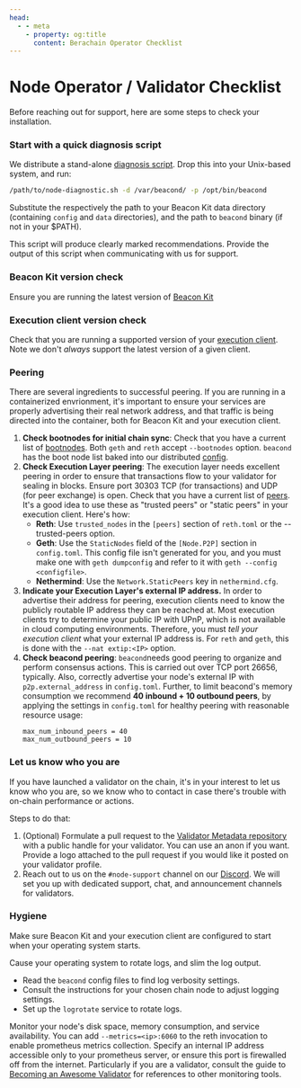 ```yaml
---
head:
  - - meta
    - property: og:title
      content: Berachain Operator Checklist
---
```


# Node Operator / Validator Checklist

Before reaching out for support, here are some steps to check your installation.

### Start with a quick diagnosis script

We distribute a stand-alone [diagnosis script](https://github.com/berachain/guides/tree/main/apps/node-scripts/node-diagnostic.sh). Drop this into your Unix-based system, and run:
```bash
/path/to/node-diagnostic.sh -d /var/beacond/ -p /opt/bin/beacond
```

Substitute the respectively the path to your Beacon Kit data directory (containing `config` and `data` directories), and the path to `beacond` binary (if not in your $PATH).

This script will produce clearly marked recommendations.
Provide the output of this script when communicating with us for support.

### Beacon Kit version check

Ensure you are running the latest version of [Beacon Kit](https://github.com/berachain/beacon-kit)

### Execution client version check

Check that you are running a supported version of your [execution client](/nodes/evm-execution). Note we don't _always_ support the latest version of a given client.

### Peering

There are several ingredients to successful peering. If you are running in a containerized envrionment, it's important to ensure your services are properly advertising their real network address, and that traffic is being directed into the container, both for Beacon Kit and your execution client.


1. **Check bootnodes for initial chain sync**: Check that you have a current list of [bootnodes](https://github.com/berachain/beacon-kit/blob/main/testing/networks/80094/el-bootnodes.txt). Both `geth` and `reth` accept `--bootnodes` option. `beacond` has the boot node list baked into our distributed [config](https://github.com/berachain/beacon-kit/blob/main/testing/networks/80094/config.toml).
2. **Check Execution Layer peering**: The execution layer needs excellent peering in order to ensure that transactions flow to your validator for sealing in blocks. Ensure port 30303 TCP (for transactions) and UDP (for peer exchange) is open. Check that you have a current list of [peers](https://github.com/berachain/beacon-kit/blob/main/testing/networks/80094/el-peers.txt). It's a good idea to use these as "trusted peers" or "static peers" in your execution client. Here's how:
   - **Reth**: Use `trusted_nodes` in the `[peers]` section of `reth.toml` or the --trusted-peers option.
   - **Geth**: Use the `StaticNodes` field of the `[Node.P2P]` section in `config.toml`. This config file isn't generated for you, and you must make one with `geth dumpconfig` and refer to it with `geth --config <configfile>`.
   - **Nethermind**: Use the `Network.StaticPeers` key in `nethermind.cfg`.
3. **Indicate your Execution Layer's external IP address.** In order to advertise their address for peering, execution clients need to know the publicly routable IP address they can be reached at. Most execution clients try to determine your public IP with UPnP, which is not available in cloud computing environments. Therefore, you must _tell your execution client_ what your external IP address is. For `reth` and `geth`, this is done with the `--nat extip:<IP>` option.
4. **Check beacond peering**: `beacond`needs good peering to organize and perform consensus actions. This is carried out over TCP port 26656, typically. Also, correctly advertise your node's external IP with `p2p.external_address` in `config.toml`. Further, to limit beacond's memory consumption we recommend **40 inbound + 10 outbound peers**, by applying the settings in `config.toml` for healthy peering with reasonable resource usage:
   ```
   max_num_inbound_peers = 40
   max_num_outbound_peers = 10
   ```

### Let us know who you are

If you have launched a validator on the chain, it's in your interest to let us know who you are, so we know who to contact in case there's trouble with on-chain performance or actions.

Steps to do that:

1. (Optional) Formulate a pull request to the [Validator Metadata repository](https://github.com/berachain/metadata) with a public handle for your validator. You can use an anon if you want. Provide a logo attached to the pull request if you would like it posted on your validator profile.
2. Reach out to us on the `#node-support` channel on our [Discord](https://github.com/berachain). We will set you up with dedicated support, chat, and announcement channels for validators.

### Hygiene

Make sure Beacon Kit and your execution client are configured to start when your operating system starts.

Cause your operating system to rotate logs, and slim the log output.

- Read the `beacond` config files to find log verbosity settings.
- Consult the instructions for your chosen chain node to adjust logging settings.
- Set up the `logrotate` service to rotate logs.

Monitor your node's disk space, memory consumption, and service availability. You can add `--metrics=<ip>:6060` to the reth invocation to enable prometheus metrics collection. Specify an internal IP address accessible only to your prometheus server, or ensure this port is firewalled off from the internet.
Particularly if you are a validator, consult the guide to [Becoming an Awesome Validator](https://github.com/chuck-bear/awesome-berachain-validators/tree/main) for references to other monitoring tools.
